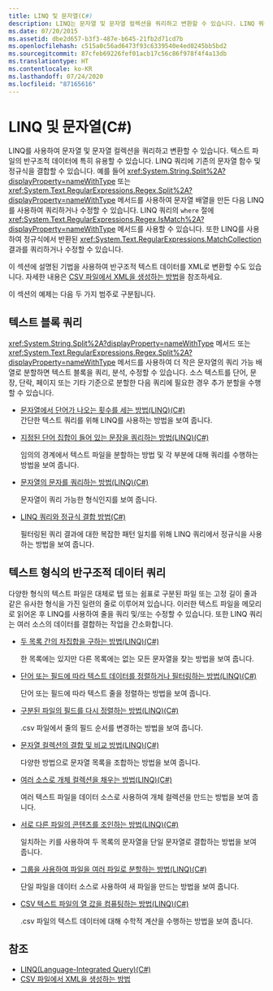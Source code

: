 ```yaml
---
title: LINQ 및 문자열(C#)
description: LINQ는 문자열 및 문자열 컬렉션을 쿼리하고 변환할 수 있습니다. LINQ 쿼리와 C# 문자열 함수 및 정규식을 결합할 수 있습니다.
ms.date: 07/20/2015
ms.assetid: dbe2d657-b3f3-487e-b645-21fb2d71cd7b
ms.openlocfilehash: c515a0c56ad6473f93c6339540e4ed0245bb5bd2
ms.sourcegitcommit: 87cfeb69226fef01acb17c56c86f978f4f4a13db
ms.translationtype: HT
ms.contentlocale: ko-KR
ms.lasthandoff: 07/24/2020
ms.locfileid: "87165616"
---
```

# <a name="linq-and-strings-c"></a>LINQ 및 문자열(C#)

LINQ를 사용하여 문자열 및 문자열 컬렉션을 쿼리하고 변환할 수 있습니다. 텍스트 파일의 반구조적 데이터에 특히 유용할 수 있습니다. LINQ 쿼리에 기존의 문자열 함수 및 정규식을 결합할 수 있습니다. 예를 들어 <xref:System.String.Split%2A?displayProperty=nameWithType> 또는 <xref:System.Text.RegularExpressions.Regex.Split%2A?displayProperty=nameWithType> 메서드를 사용하여 문자열 배열을 만든 다음 LINQ를 사용하여 쿼리하거나 수정할 수 있습니다. LINQ 쿼리의 `where` 절에 <xref:System.Text.RegularExpressions.Regex.IsMatch%2A?displayProperty=nameWithType> 메서드를 사용할 수 있습니다. 또한 LINQ를 사용하여 정규식에서 반환된 <xref:System.Text.RegularExpressions.MatchCollection> 결과를 쿼리하거나 수정할 수 있습니다.

이 섹션에 설명된 기법을 사용하여 반구조적 텍스트 데이터를 XML로 변환할 수도 있습니다. 자세한 내용은 [CSV 파일에서 XML을 생성하는 방법](how-to-generate-xml-from-csv-files.md)을 참조하세요.

이 섹션의 예제는 다음 두 가지 범주로 구분됩니다.

## <a name="querying-a-block-of-text"></a>텍스트 블록 쿼리

<xref:System.String.Split%2A?displayProperty=nameWithType> 메서드 또는 <xref:System.Text.RegularExpressions.Regex.Split%2A?displayProperty=nameWithType> 메서드를 사용하여 더 작은 문자열의 쿼리 가능 배열로 분할하면 텍스트 블록을 쿼리, 분석, 수정할 수 있습니다. 소스 텍스트를 단어, 문장, 단락, 페이지 또는 기타 기준으로 분할한 다음 쿼리에 필요한 경우 추가 분할을 수행할 수 있습니다.

- [문자열에서 단어가 나오는 횟수를 세는 방법(LINQ)(C#)](how-to-count-occurrences-of-a-word-in-a-string-linq.md)  
  간단한 텍스트 쿼리를 위해 LINQ를 사용하는 방법을 보여 줍니다.

- [지정된 단어 집합이 들어 있는 문장을 쿼리하는 방법(LINQ)(C#)](how-to-query-for-sentences-that-contain-a-specified-set-of-words-linq.md)

  임의의 경계에서 텍스트 파일을 분할하는 방법 및 각 부분에 대해 쿼리를 수행하는 방법을 보여 줍니다.

- [문자열의 문자를 쿼리하는 방법(LINQ)(C#)](how-to-query-for-characters-in-a-string-linq.md)

  문자열이 쿼리 가능한 형식인지를 보여 줍니다.

- [LINQ 쿼리와 정규식 결합 방법(C#)](how-to-combine-linq-queries-with-regular-expressions.md)

  필터링된 쿼리 결과에 대한 복잡한 패턴 일치를 위해 LINQ 쿼리에서 정규식을 사용하는 방법을 보여 줍니다.

## <a name="querying-semi-structured-data-in-text-format"></a>텍스트 형식의 반구조적 데이터 쿼리

다양한 형식의 텍스트 파일은 대체로 탭 또는 쉼표로 구분된 파일 또는 고정 길이 줄과 같은 유사한 형식을 가진 일련의 줄로 이루어져 있습니다. 이러한 텍스트 파일을 메모리로 읽어온 후 LINQ를 사용하여 줄을 쿼리 및/또는 수정할 수 있습니다. 또한 LINQ 쿼리는 여러 소스의 데이터를 결합하는 작업을 간소화합니다.

- [두 목록 간의 차집합을 구하는 방법(LINQ)(C#)](how-to-find-the-set-difference-between-two-lists-linq.md)

  한 목록에는 있지만 다른 목록에는 없는 모든 문자열을 찾는 방법을 보여 줍니다.

- [단어 또는 필드에 따라 텍스트 데이터를 정렬하거나 필터링하는 방법(LINQ)(C#)](how-to-sort-or-filter-text-data-by-any-word-or-field-linq.md)

  단어 또는 필드에 따라 텍스트 줄을 정렬하는 방법을 보여 줍니다.

- [구분된 파일의 필드를 다시 정렬하는 방법(LINQ)(C#)](how-to-reorder-the-fields-of-a-delimited-file-linq.md)

  .csv 파일에서 줄의 필드 순서를 변경하는 방법을 보여 줍니다.

- [문자열 컬렉션의 결합 및 비교 방법(LINQ)(C#)](how-to-combine-and-compare-string-collections-linq.md)

  다양한 방법으로 문자열 목록을 조합하는 방법을 보여 줍니다.

- [여러 소스로 개체 컬렉션을 채우는 방법(LINQ)(C#)](how-to-populate-object-collections-from-multiple-sources-linq.md)

  여러 텍스트 파일을 데이터 소스로 사용하여 개체 컬렉션을 만드는 방법을 보여 줍니다.

- [서로 다른 파일의 콘텐츠를 조인하는 방법(LINQ)(C#)](how-to-join-content-from-dissimilar-files-linq.md)
  
  일치하는 키를 사용하여 두 목록의 문자열을 단일 문자열로 결합하는 방법을 보여 줍니다.

- [그룹을 사용하여 파일을 여러 파일로 분할하는 방법(LINQ)(C#)](how-to-split-a-file-into-many-files-by-using-groups-linq.md)
  
  단일 파일을 데이터 소스로 사용하여 새 파일을 만드는 방법을 보여 줍니다.

- [CSV 텍스트 파일의 열 값을 컴퓨팅하는 방법(LINQ)(C#)](how-to-compute-column-values-in-a-csv-text-file-linq.md)
  
  .csv 파일의 텍스트 데이터에 대해 수학적 계산을 수행하는 방법을 보여 줍니다.

## <a name="see-also"></a>참조

- [LINQ(Language-Integrated Query)(C#)](index.md)
- [CSV 파일에서 XML을 생성하는 방법](how-to-generate-xml-from-csv-files.md)
